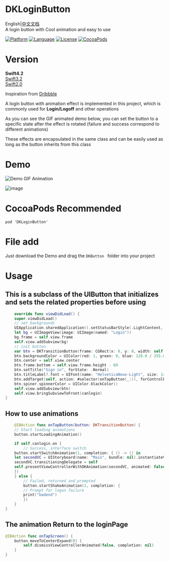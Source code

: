 
DKLoginButton
======
English|[中文文档](https://github.com/DKJone/DKLoginButton/blob/master/README_cn.md)   
A login button with Cool animation and easy to use

[![Platform](http://img.shields.io/badge/platform-ios-blue.svg?style=flat
)](https://developer.apple.com/iphone/index.action)
[![Language](http://img.shields.io/badge/language-swift-brightgreen.svg?style=flat
)](https://developer.apple.com/swift)
[![License](http://img.shields.io/badge/license-MIT-lightgrey.svg?style=flat
)](http://mit-license.org)
[![CocoaPods](https://img.shields.io/cocoapods/v/TKSubmitTransition.svg)]()

# Version
**Swift4.2**  
[Swift3.2](https://github.com/DKJone/DKLoginButton/tree/swift3.2)  
[Swift2.0](https://github.com/DKJone/DKLoginButton/tree/swift2.0)  

Inspiration from [Dribbble](https://dribbble.com/shots/1945593-Login-Home-Screen)  

A login button with animation effect is implemented in this project, which is commonly used for **Login/Logoff** and other operations

As you can see the GIF animated demo below, you can set the button to a specific state after the effect is rotated (failure and success correspond to different animations)

These effects are encapsulated in the same class and can be easily used as long as the button inherits from this class


# Demo
![Demo GIF Animation](https://d13yacurqjgara.cloudfront.net/users/62319/screenshots/1945593/shot.gif "Demo GIF Animation")

![image](https://raw.githubusercontent.com/wwdc14/TKSubmitTransitionObjective-C/master/Demo.gif)
# CocoaPods Recommended
	pod 'DKLoginButton'
# File add
Just download the Demo and drag the `DKButton ` folder into your project
# Usage

## This is a subclass of the UIButton  that initializes and sets the related properties before using

``` swift
	override func viewDidLoad() {
	super.viewDidLoad()
	// set backgrounds
	UIApplication.sharedApplication().setStatusBarStyle(.LightContent, animated: false)
	let bg = UIImageView(image: UIImage(named: "Login"))
	bg.frame = self.view.frame
	self.view.addSubview(bg)
	// init button
	var btn = DKTransitionButton(frame: CGRect(x: 0, y: 0, width: self.view.frame.size.width - 64, height: 44))
	btn.backgroundColor = UIColor(red: 1, green: 0, blue: 128.0 / 255.0, alpha: 1)
	btn.center = self.view.center
	btn.frame.bottom = self.view.frame.height - 60
	btn.setTitle("Sign in", forState: .Normal)
	btn.titleLabel?.font = UIFont(name: "HelveticaNeue-Light", size: 14)
	btn.addTarget(self, action: #selector(onTapButton(_:)), forControlEvents: UIControlEvents.TouchUpInside)
	btn.spiner.spinnerColor = UIColor.blackColor()
	self.view.addSubview(btn)
	self.view.bringSubviewToFront(canlogin)
}
```

## How to use animations
``` swift
	@IBAction func onTapButton(button: DKTransitionButton) {
	// Start loading animations
	button.startLoadingAnimation()

	if self.canlogin.on {
	    // Success, interface switch
	button.startSwitchAnimation(1, completion: { () -> () in
	let secondVC = UIStoryboard(name: "Main", bundle: nil).instantiateViewControllerWithIdentifier("SecondViewController")
	secondVC.transitioningDelegate = self
	self.presentViewControllerWithDKAnimation(secondVC, animated: false, completion: nil)
	})
	} else {
    	// Failed, returned and prompted
	    button.startShakeAnimation(1, completion: {
	    // Prompt for logon failure
	    print("badend")
	    })
	}
}

```

## The animation Return to the loginPage

``` swift
@IBAction func onTapScreen() {
    button.moveToCenterExpand(0) {
	    self.dismissViewControllerAnimated(false, completion: nil)
	}
}
```


